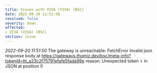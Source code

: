 ```yaml
---
title: Issues with VIVA (VIVA) [BSC]
date: 2022-09-20 11:51:50
resolved: false
severity: down
affected:
- VIVA (VIVA) [BSC]
section: issue
---
```


*2022-09-20 11:51:50* The gateway is unreachable: FetchError invalid json response body at https://gateways.thomiz.dev/bsc/meta-info?tokenId=tti_a23c2f75791efafe5fada99e reason: Unexpected token < in JSON at position 0